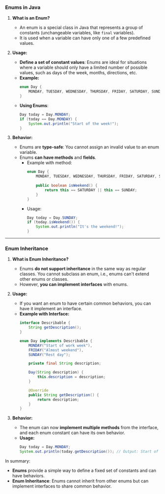 ### Enums in Java

1. **What is an Enum?**
   - An enum is a special class in Java that represents a group of constants (unchangeable variables, like `final` variables).
   - It is used when a variable can have only one of a few predefined values.

2. **Usage:**
   - **Define a set of constant values**: Enums are ideal for situations where a variable should only have a limited number of possible values, such as days of the week, months, directions, etc.
   - **Example:**
     ```java
     enum Day {
         MONDAY, TUESDAY, WEDNESDAY, THURSDAY, FRIDAY, SATURDAY, SUNDAY
     }
     ```
   - **Using Enums**:
     ```java
     Day today = Day.MONDAY;
     if (today == Day.MONDAY) {
         System.out.println("Start of the week!");
     }
     ```

3. **Behavior:**
   - Enums are **type-safe**: You cannot assign an invalid value to an enum variable.
   - Enums **can have methods** and **fields**.
     - Example with method:
       ```java
       enum Day {
           MONDAY, TUESDAY, WEDNESDAY, THURSDAY, FRIDAY, SATURDAY, SUNDAY;
           
           public boolean isWeekend() {
               return this == SATURDAY || this == SUNDAY;
           }
       }
       ```
     - Usage:
       ```java
       Day today = Day.SUNDAY;
       if (today.isWeekend()) {
           System.out.println("It's the weekend!");
       }
       ```

---

### Enum Inheritance 

1. **What is Enum Inheritance?**
   - Enums **do not support inheritance** in the same way as regular classes. You cannot subclass an enum, i.e., enums can't extend other enums or classes.
   - However, **you can implement interfaces** with enums.

2. **Usage:**
   - If you want an enum to have certain common behaviors, you can have it implement an interface.
   - **Example with Interface:**
     ```java
     interface Describable {
         String getDescription();
     }

     enum Day implements Describable {
         MONDAY("Start of work week"), 
         FRIDAY("Almost weekend"),
         SUNDAY("Rest day");

         private final String description;

         Day(String description) {
             this.description = description;
         }

         @Override
         public String getDescription() {
             return description;
         }
     }
     ```

3. **Behavior:**
   - The enum can now **implement multiple methods** from the interface, and each enum constant can have its own behavior.
   - **Usage:**
     ```java
     Day today = Day.MONDAY;
     System.out.println(today.getDescription()); // Output: Start of work week
     ```

In summary:
- **Enums** provide a simple way to define a fixed set of constants and can have behaviors.
- **Enum Inheritance**: Enums cannot inherit from other enums but can implement interfaces to share common behavior.